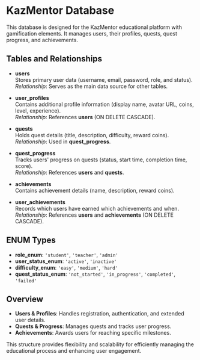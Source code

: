 # KazMentor Database

This database is designed for the KazMentor educational platform with gamification elements. It manages users, their profiles, quests, quest progress, and achievements.

## Tables and Relationships

- **users**  
  Stores primary user data (username, email, password, role, and status).  
  _Relationship_: Serves as the main data source for other tables.

- **user_profiles**  
  Contains additional profile information (display name, avatar URL, coins, level, experience).  
  _Relationship_: References **users** (ON DELETE CASCADE).

- **quests**  
  Holds quest details (title, description, difficulty, reward coins).  
  _Relationship_: Used in **quest_progress**.

- **quest_progress**  
  Tracks users' progress on quests (status, start time, completion time, score).  
  _Relationship_: References **users** and **quests**.

- **achievements**  
  Contains achievement details (name, description, reward coins).

- **user_achievements**  
  Records which users have earned which achievements and when.  
  _Relationship_: References **users** and **achievements** (ON DELETE CASCADE).

## ENUM Types

- **role_enum**: `'student'`, `'teacher'`, `'admin'`
- **user_status_enum**: `'active'`, `'inactive'`
- **difficulty_enum**: `'easy'`, `'medium'`, `'hard'`
- **quest_status_enum**: `'not_started'`, `'in_progress'`, `'completed'`, `'failed'`

## Overview

- **Users & Profiles**: Handles registration, authentication, and extended user details.
- **Quests & Progress**: Manages quests and tracks user progress.
- **Achievements**: Awards users for reaching specific milestones.

This structure provides flexibility and scalability for efficiently managing the educational process and enhancing user engagement.
